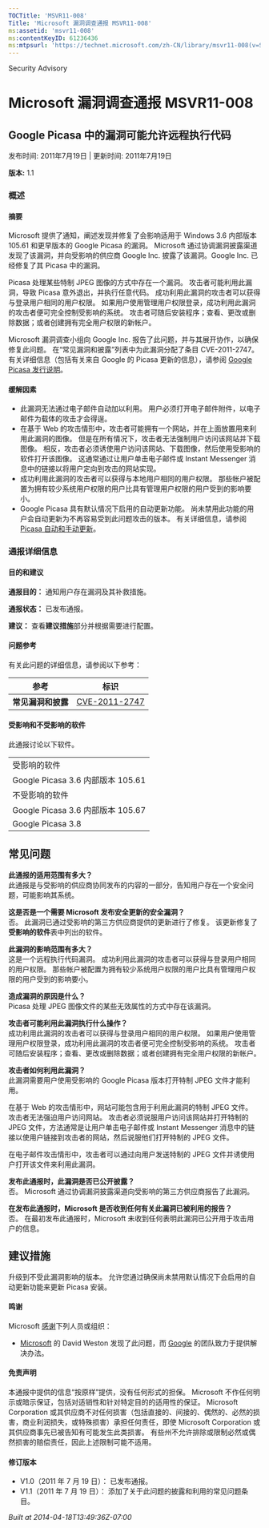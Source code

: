 ```yaml
---
TOCTitle: 'MSVR11-008'
Title: 'Microsoft 漏洞调查通报 MSVR11-008'
ms:assetid: 'msvr11-008'
ms:contentKeyID: 61236436
ms:mtpsurl: 'https://technet.microsoft.com/zh-CN/library/msvr11-008(v=Security.10)'
---
```


Security Advisory

Microsoft 漏洞调查通报 MSVR11-008
=================================

Google Picasa 中的漏洞可能允许远程执行代码
------------------------------------------

发布时间: 2011年7月19日 | 更新时间: 2011年7月19日

**版本:** 1.1

### 概述

#### 摘要

Microsoft 提供了通知，阐述发现并修复了会影响适用于 Windows 3.6 内部版本 105.61 和更早版本的 Google Picasa 的漏洞。 Microsoft 通过协调漏洞披露渠道发现了该漏洞，并向受影响的供应商 Google Inc. 披露了该漏洞。Google Inc. 已经修复了其 Picasa 中的漏洞。

Picasa 处理某些特制 JPEG 图像的方式中存在一个漏洞。 攻击者可能利用此漏洞，导致 Picasa 意外退出，并执行任意代码。 成功利用此漏洞的攻击者可以获得与登录用户相同的用户权限。 如果用户使用管理用户权限登录，成功利用此漏洞的攻击者便可完全控制受影响的系统。 攻击者可随后安装程序；查看、更改或删除数据；或者创建拥有完全用户权限的新帐户。

Microsoft 漏洞调查小组向 Google Inc. 报告了此问题，并与其展开协作，以确保修复此问题。 在“常见漏洞和披露”列表中为此漏洞分配了条目 CVE-2011-2747。 有关详细信息（包括有关来自 Google 的 Picasa 更新的信息），请参阅 [Google Picasa 发行说明](https://picasa.google.com/support/bin/static.py?hl=en&page=release_notes.cs&from=53209&rd=1)。

#### 缓解因素

-   此漏洞无法通过电子邮件自动加以利用。 用户必须打开电子邮件附件，以电子邮件为载体的攻击才会得逞。
-   在基于 Web 的攻击情形中，攻击者可能拥有一个网站，并在上面放置用来利用此漏洞的图像。 但是在所有情况下，攻击者无法强制用户访问该网站并下载图像。 相反，攻击者必须诱使用户访问该网站、下载图像，然后使用受影响的软件打开该图像。 这通常通过让用户单击电子邮件或 Instant Messenger 消息中的链接以将用户定向到攻击的网站实现。
-   成功利用此漏洞的攻击者可以获得与本地用户相同的用户权限。 那些帐户被配置为拥有较少系统用户权限的用户比具有管理用户权限的用户受到的影响要小。
-   Google Picasa 具有默认情况下启用的自动更新功能。 尚未禁用此功能的用户会自动更新为不再容易受到此问题攻击的版本。 有关详细信息，请参阅 [Picasa 自动和手动更新](https://picasa.google.com/support/bin/answer.py?answer=52532)。

### 通报详细信息

#### 目的和建议

**通报目的：** 通知用户存在漏洞及其补救措施。

**通报状态：** 已发布通报。

**建议：** 查看**建议措施**部分并根据需要进行配置。

#### 问题参考

有关此问题的详细信息，请参阅以下参考：

| 参考               | 标识                                                                             |
|--------------------|----------------------------------------------------------------------------------|
| **常见漏洞和披露** | [CVE-2011-2747](https://www.cve.mitre.org/cgi-bin/cvename.cgi?name=cve-2011-2747) |

#### 受影响和不受影响的软件

此通报讨论以下软件。

|                                   |
|-----------------------------------|
| 受影响的软件                      |
| Google Picasa 3.6 内部版本 105.61 |
| 不受影响的软件                    |
| Google Picasa 3.6 内部版本 105.67 |
| Google Picasa 3.8                 |

常见问题
--------


**此通报的适用范围有多大？**  
此通报是与受影响的供应商协同发布的内容的一部分，告知用户存在一个安全问题，可能影响其系统。

**这是否是一个需要 Microsoft 发布安全更新的安全漏洞？**  
否。 此漏洞已通过受影响的第三方供应商提供的更新进行了修复。 该更新修复了**受影响的软件**表中列出的软件。

**此漏洞的影响范围有多大？**  
这是一个远程执行代码漏洞。 成功利用此漏洞的攻击者可以获得与登录用户相同的用户权限。 那些帐户被配置为拥有较少系统用户权限的用户比具有管理用户权限的用户受到的影响要小。

**造成漏洞的原因是什么？**  
Picasa 处理 JPEG 图像文件的某些无效属性的方式中存在该漏洞。

**攻击者可能利用此漏洞执行什么操作？**  
成功利用此漏洞的攻击者可以获得与登录用户相同的用户权限。 如果用户使用管理用户权限登录，成功利用此漏洞的攻击者便可完全控制受影响的系统。 攻击者可随后安装程序；查看、更改或删除数据；或者创建拥有完全用户权限的新帐户。

**攻击者如何利用此漏洞？**  
此漏洞需要用户使用受影响的 Google Picasa 版本打开特制 JPEG 文件才能利用。

在基于 Web 的攻击情形中，网站可能包含用于利用此漏洞的特制 JPEG 文件。 攻击者无法强迫用户访问网站。 攻击者必须说服用户访问该网站并打开特制的 JPEG 文件，方法通常是让用户单击电子邮件或 Instant Messenger 消息中的链接以使用户链接到攻击者的网站，然后说服他们打开特制的 JPEG 文件。

在电子邮件攻击情形中，攻击者可以通过向用户发送特制的 JPEG 文件并诱使用户打开该文件来利用此漏洞。

**发布此通报时，此漏洞是否已公开披露？**  
否。 Microsoft 通过协调漏洞披露渠道向受影响的第三方供应商报告了此漏洞。

**在发布此通报时，Microsoft 是否收到任何有关此漏洞已被利用的报告？**  
否。 在最初发布此通报时，Microsoft 未收到任何表明此漏洞已公开用于攻击用户的信息。

建议措施
--------


升级到不受此漏洞影响的版本。 允许您通过确保尚未禁用默认情况下会启用的自动更新功能来更新 Picasa 安装。

#### 鸣谢

Microsoft [感谢](https://go.microsoft.com/fwlink/?linkid=21127)下列人员或组织：

-   [Microsoft](https://www.microsoft.com/) 的 David Weston 发现了此问题，而 [Google](https://www.google.com/) 的团队致力于提供解决办法。

#### 免责声明

本通报中提供的信息“按原样”提供，没有任何形式的担保。 Microsoft 不作任何明示或暗示保证，包括对适销性和针对特定目的的适用性的保证。 Microsoft Corporation 或其供应商不对任何损害（包括直接的、间接的、偶然的、必然的损害，商业利润损失，或特殊损害）承担任何责任，即使 Microsoft Corporation 或其供应商事先已被告知有可能发生此类损害。 有些州不允许排除或限制必然或偶然损害的赔偿责任，因此上述限制可能不适用。

#### 修订版本

-   V1.0（2011 年 7 月 19 日）： 已发布通报。
-   V1.1（2011 年 7 月 19 日）： 添加了关于此问题的披露和利用的常见问题条目。

*Built at 2014-04-18T13:49:36Z-07:00*

